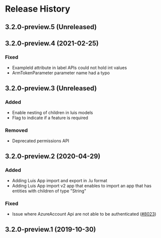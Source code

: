 # Release History

## 3.2.0-preview.5 (Unreleased)


## 3.2.0-preview.4 (2021-02-25)
### Fixed
- ExampleId attribute in label APIs could not hold int values
- ArmTokenParameter parameter name had a typo

## 3.2.0-preview.3 (Unreleased)
### Added
- Enable nesting of children in luis models
- Flag to indicate if a feature is required
### Removed
- Deprecated permissions API

## 3.2.0-preview.2 (2020-04-29)
### Added
- Adding Luis App import and export in .lu format
- Adding Luis App import v2 app that enables to import an app that has entities with children of type "String"

### Fixed
- Issue where AzureAccount Api are not able to be authenticated ([#8023](https://github.com/Azure/azure-sdk-for-net/issues/8023))

## 3.2.0-preview.1 (2019-10-30)


